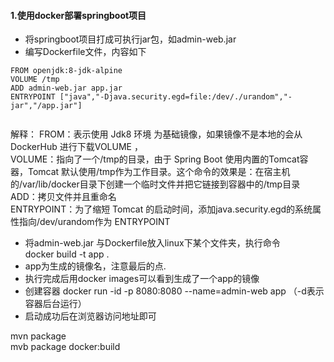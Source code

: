 #### 1.使用docker部署springboot项目

* 将springboot项目打成可执行jar包，如admin-web.jar
* 编写Dockerfile文件，内容如下

```
FROM openjdk:8-jdk-alpine
VOLUME /tmp
ADD admin-web.jar app.jar
ENTRYPOINT ["java","-Djava.security.egd=file:/dev/./urandom","-jar","/app.jar"]


```

解释：
FROM：表示使用 Jdk8 环境 为基础镜像，如果镜像不是本地的会从 DockerHub 进行下载VOLUME ，  
VOLUME：指向了一个/tmp的目录，由于 Spring Boot 使用内置的Tomcat容器，Tomcat 默认使用/tmp作为工作目录。这个命令的效果是：在宿主机的/var/lib/docker目录下创建一个临时文件并把它链接到容器中的/tmp目录  
ADD：拷贝文件并且重命名  
ENTRYPOINT：为了缩短 Tomcat 的启动时间，添加java.security.egd的系统属性指向/dev/urandom作为 ENTRYPOINT

* 将admin-web.jar 与Dockerfile放入linux下某个文件夹，执行命令  
     docker build -t app .  
 * app为生成的镜像名，注意最后的点.
 * 执行完成后用docker images可以看到生成了一个app的镜像
 * 创建容器 docker run -id -p 8080:8080 --name=admin-web app   （-d表示容器后台运行）
 * 启动成功后在浏览器访问地址即可

mvn package  
mvb package docker:build